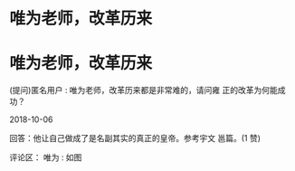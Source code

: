 # 唯为老师，改革历来

# 唯为老师，改革历来

(提问)匿名用户 : 唯为老师，改革历来都是非常难的，请问雍 正的改革为何能成功？

2018-10-06

回答：他让自己做成了是名副其实的真正的皇帝。参考宇文 邕篇。(1 赞)

评论区： 唯为 : 如图